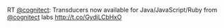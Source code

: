 RT <a href="http://twitter.com/cognitect">@cognitect</a>: Transducers now available for Java/JavaScript/Ruby from <a href="http://twitter.com/cognitect">@cognitect</a> labs <a href="http://t.co/GydjLCbHxO">http://t.co/GydjLCbHxO</a>